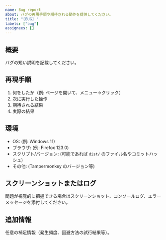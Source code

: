 ```yaml
---
name: Bug report
about: バグの再現手順や期待される動作を提供してください。
title: "[BUG] "
labels: ["bug"]
assignees: []
---
```


<!-- 重要: 可能であれば再現手順を最小化し、ブラウザ環境やバージョン情報を含めてください。 -->

## 概要

バグの短い説明を記載してください。

## 再現手順

1. 何をしたか（例: ページを開いて、メニュー→クリック）
2. 次に実行した操作
3. 期待される結果
4. 実際の結果

## 環境

- OS: (例: Windows 11)
- ブラウザ: (例: Firefox 123.0)
- スクリプト/バージョン: (可能であれば `dist/` のファイル名やコミットハッシュ)
- その他: (Tampermonkey のバージョン等)

## スクリーンショットまたはログ

問題が視覚的に把握できる場合はスクリーンショット、コンソールログ、エラーメッセージを添付してください。

## 追加情報

任意の補足情報（発生頻度、回避方法の試行結果等）。


